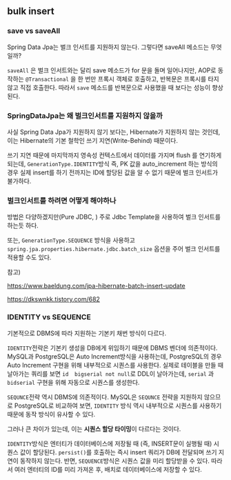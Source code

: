 ## bulk insert
### save vs saveAll
Spring Data Jpa는 벌크 인서트를 지원하지 않는다. 그렇다면 saveAll 메소드는 무엇일까?

`saveAll` 은 벌크 인서트와는 달리 save 메소드가 for 문을 돌며 일어나지만, AOP로 동작하는 `@Transactional` 을 한 번만 프록시 객체로 호출하고, 반복문은 프록시를 타지 않고 직접 호출한다. 
따라서 `save` 메소드를 반복문으로 사용했을 때 보다는 성능이 향상된다.

### SpringDataJpa는 왜 벌크인서트를 지원하지 않을까
사실 Spring Data Jpa가 지원하지 않기 보다는, Hibernate가 지원하지 않는 것인데, 이는 Hibernate의 기본 철학인 쓰기 지연(Write-Behind) 때문이다. 

쓰기 지연 때문에 마지막까지 영속성 컨텍스트에서 데이터를 가지며 flush 를 연기하게 되는데, `GenerationType.IDENTITY`방식 즉, PK 값을 auto_increment 하는 방식의 경우 실제 insert를 하기 전까지는 ID에 할당된 값을 알 수 없기 때문에 벌크 인서트가 불가하다.

### 벌크인서트를 하려면 어떻게 해야하나
방법은 다양하겠지만(Pure JDBC, ) 주로 Jdbc Template을 사용하여 벌크 인서트를 하는듯 하다.

또는, `GenerationType.SEQUENCE` 방식을 사용하고 `spring.jpa.properties.hibernate.jdbc.batch_size` 옵션을 주어 벌크 인서트를 적용할 수도 있다.

참고) 

https://www.baeldung.com/jpa-hibernate-batch-insert-update

https://dkswnkk.tistory.com/682

### IDENTITY vs SEQUENCE
기본적으로 DBMS에 따라 지원하는 기본키 채번 방식이 다르다.

`IDENTITY`전략은 기본키 생성을 DB에게 위임하기 때문에 DBMS 벤더에 의존적이다. MySQL과 PostgreSQL은 Auto Increment방식을 사용하는데,  PostgreSQL의 경우 Auto Increment 구현을 위해 내부적으로 시퀀스를 사용한다. 실제로 테이블을 만들 때 날아가는 쿼리를 보면 `id  bigserial not null`로 DDL이 날아가는데, `serial` 과 `bidserial` 구현을 위해 자동으로 시퀀스를 생성한다.

`SEQUNCE`전략 역시 DBMS에 의존적이다. MySQL은 `SEQUNCE` 전략을 지원하지 않으므로 PostgreSQL로 비교하여 보면, `IDENTITY` 방식 역시 내부적으로 시퀀스를 사용하기 때문에 동작 방식이 유사할 수 있다. 

그러나 큰 차이가 있는데, 이는 **시퀀스 할당 타이밍**이 다르다는 것이다.

`IDENTITY`방식은 엔터티가 데이터베이스에 저장될 때 (즉, INSERT문이 실행될 때) 시퀀스 값이 할당된다. `persist()`를 호출하는 즉시 insert 쿼리가 DB에 전달되며 쓰기 지연이 동작하지 않는다.
반면, `SEQUENCE`방식은 시퀀스 값을 미리 할당받을 수 있다. 따라서 여러 엔터티의 ID를 미리 가져온 후, 배치로 데이터베이스에 저장할 수 있다.
